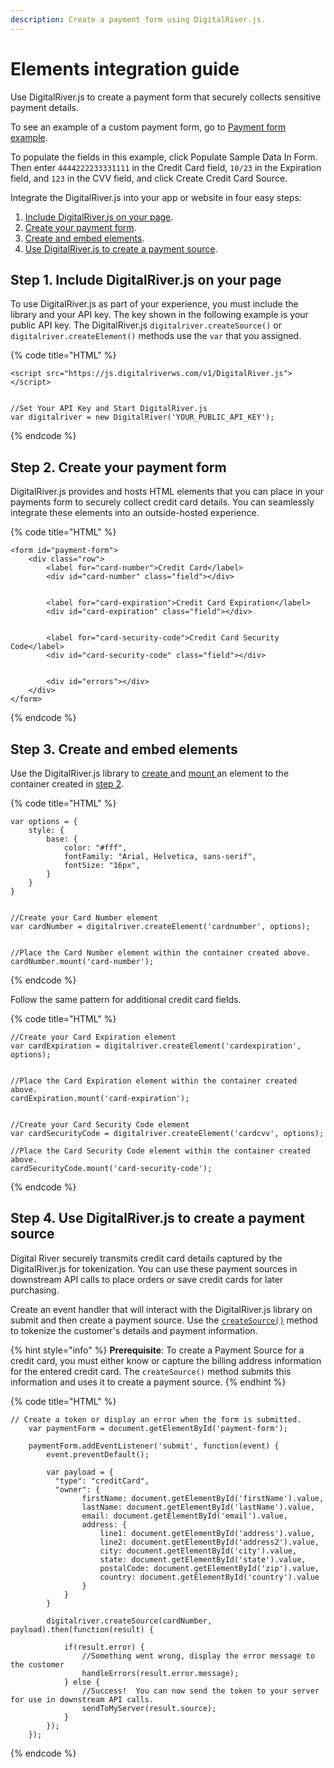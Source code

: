 ```yaml
---
description: Create a payment form using DigitalRiver.js.
---
```


# Elements integration guide

Use DigitalRiver.js to create a payment form that securely collects sensitive payment details.

To see an example of a custom payment form, go to [Payment form example](https://drh.img.digitalriver.com/DRHM/Storefront/Site/drdod15/pb/multimedia/quick-start-form.html).

To populate the fields in this example, click Populate Sample Data In Form. Then enter `4444222233331111` in the Credit Card field, `10/23` in the Expiration field, and `123` in the CVV field, and click Create Credit Card Source.

Integrate the DigitalRiver.js into your app or website in four easy steps:

1. [Include DigitalRiver.js on your page](quick-start.md#step-1.-include-digitalriver.js-on-your-page).
2. [Create your payment form](quick-start.md#step-2.-create-your-payment-form).
3. [Create and embed elements](quick-start.md#step-3.-create-and-embed-elements).
4. [Use DigitalRiver.js to create a payment source](quick-start.md#step-4.-use-digitalriver.js-to-create-a-payment-source).

## Step 1. Include DigitalRiver.js on your page

To use DigitalRiver.js as part of your experience, you must include the library and your API key. The key shown in the following example is your public API key. The DigitalRiver.js `digitalriver.createSource()` or `digitalriver.createElement()` methods use the `var` that you assigned.

{% code title="HTML" %}
```markup
<script src="https://js.digitalriverws.com/v1/DigitalRiver.js"></script>
 
 
//Set Your API Key and Start DigitalRiver.js
var digitalriver = new DigitalRiver('YOUR_PUBLIC_API_KEY');
```
{% endcode %}

## Step 2. Create your payment form

DigitalRiver.js provides and hosts HTML elements that you can place in your payments form to securely collect credit card details. You can seamlessly integrate these elements into an outside-hosted experience.

{% code title="HTML" %}
```markup
<form id="payment-form">
    <div class="row">
        <label for="card-number">Credit Card</label>
        <div id="card-number" class="field"></div>
 
 
        <label for="card-expiration">Credit Card Expiration</label>
        <div id="card-expiration" class="field"></div>
 
 
        <label for="card-security-code">Credit Card Security Code</label>
        <div id="card-security-code" class="field"></div>
 
 
        <div id="errors"></div>
    </div>
</form>
```
{% endcode %}

## Step 3. Create and embed elements

Use the DigitalRiver.js library to [create ](../../../general-resources/reference/digitalriver-object.md#creating-elements)and [mount ](../../../general-resources/reference/elements/#element.mount)an element to the container created in [step 2](quick-start.md#step-2.-create-your-payment-form).

{% code title="HTML" %}
```markup
var options = {
    style: {
        base: {
            color: "#fff",
            fontFamily: "Arial, Helvetica, sans-serif",
            fontSize: "16px",
        }
    }
}
 
 
//Create your Card Number element
var cardNumber = digitalriver.createElement('cardnumber', options);
 
 
//Place the Card Number element within the container created above.
cardNumber.mount('card-number');
```
{% endcode %}

Follow the same pattern for additional credit card fields.

{% code title="HTML" %}
```markup
//Create your Card Expiration element
var cardExpiration = digitalriver.createElement('cardexpiration', options);
 
 
//Place the Card Expiration element within the container created above.
cardExpiration.mount('card-expiration');
 
 
//Create your Card Security Code element
var cardSecurityCode = digitalriver.createElement('cardcvv', options);
 
//Place the Card Security Code element within the container created above.
cardSecurityCode.mount('card-security-code');
```
{% endcode %}

## Step 4. Use DigitalRiver.js to create a payment source

Digital River securely transmits credit card details captured by the DigitalRiver.js for tokenization. You can use these payment sources in downstream API calls to place orders or save credit cards for later purchasing.

Create an event handler that will interact with the DigitalRiver.js library on submit and then create a payment source. Use the [`createSource()`](../../../general-resources/reference/digitalriver-object.md#creating-sources) method to tokenize the customer's details and payment information.

{% hint style="info" %}
**Prerequisite**:  To create a Payment Source for a credit card, you must either know or capture the billing address information for the entered credit card. The `createSource()` method submits this information and uses it to create a payment source.
{% endhint %}

{% code title="HTML" %}
```markup
// Create a token or display an error when the form is submitted.
    var paymentForm = document.getElementById('payment-form');
 
    paymentForm.addEventListener('submit', function(event) {
        event.preventDefault();
 
        var payload = {
          "type": "creditCard",
          "owner": {
                firstName: document.getElementById('firstName').value,
                lastName: document.getElementById('lastName').value,
                email: document.getElementById('email').value,
                address: {
                    line1: document.getElementById('address').value,
                    line2: document.getElementById('address2').value,
                    city: document.getElementById('city').value,
                    state: document.getElementById('state').value,
                    postalCode: document.getElementById('zip').value,
                    country: document.getElementById('country').value
                }
            }
        }  
     
        digitalriver.createSource(cardNumber, payload).then(function(result) {
 
            if(result.error) {
                //Something went wrong, display the error message to the customer
                handleErrors(result.error.message);
            } else {
                //Success!  You can now send the token to your server for use in downstream API calls.
                sendToMyServer(result.source);
            }
        });
    });
```
{% endcode %}

